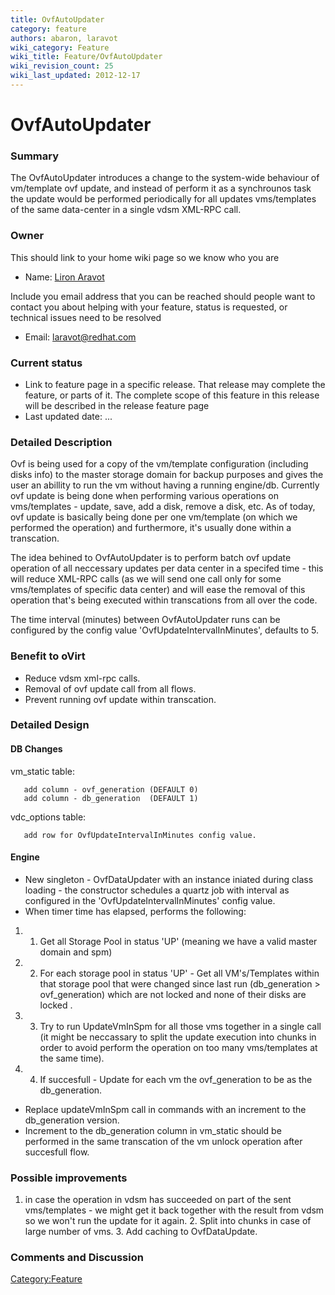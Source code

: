 ```yaml
---
title: OvfAutoUpdater
category: feature
authors: abaron, laravot
wiki_category: Feature
wiki_title: Feature/OvfAutoUpdater
wiki_revision_count: 25
wiki_last_updated: 2012-12-17
---
```


# OvfAutoUpdater

### Summary

The OvfAutoUpdater introduces a change to the system-wide behaviour of vm/template ovf update, and instead of perform it as a synchrounos task the update would be performed periodically for all updates vms/templates of the same data-center in a single vdsm XML-RPC call.

### Owner

This should link to your home wiki page so we know who you are

*   Name: [ Liron Aravot](User:Laravot)

Include you email address that you can be reached should people want to contact you about helping with your feature, status is requested, or technical issues need to be resolved

*   Email: <laravot@redhat.com>

### Current status

*   Link to feature page in a specific release. That release may complete the feature, or parts of it. The complete scope of this feature in this release will be described in the release feature page
*   Last updated date: ...

### Detailed Description

Ovf is being used for a copy of the vm/template configuration (including disks info) to the master storage domain for backup purposes and gives the user an abillity to run the vm without having a running engine/db. Currently ovf update is being done when performing various operations on vms/templates - update, save, add a disk, remove a disk, etc. As of today, ovf update is basically being done per one vm/template (on which we performed the operation) and furthermore, it's usually done within a transcation.

The idea behined to OvfAutoUpdater is to perform batch ovf update operation of all neccessary updates per data center in a specifed time - this will reduce XML-RPC calls (as we will send one call only for some vms/templates of specific data center) and will ease the removal of this operation that's being executed within transcations from all over the code.

The time interval (minutes) between OvfAutoUpdater runs can be configured by the config value 'OvfUpdateIntervalInMinutes', defaults to 5.

### Benefit to oVirt

*   Reduce vdsm xml-rpc calls.
*   Removal of ovf update call from all flows.
*   Prevent running ovf update within transcation.

### Detailed Design

#### DB Changes

vm_static table:

       add column - ovf_generation (DEFAULT 0)
       add column - db_generation  (DEFAULT 1)

vdc_options table:

       add row for OvfUpdateIntervalInMinutes config value.

#### Engine

*   New singleton - OvfDataUpdater with an instance iniated during class loading - the constructor schedules a quartz job with interval as configured in the 'OvfUpdateIntervalInMinutes' config value.
*   When timer time has elapsed, performs the following:

1.  1. Get all Storage Pool in status 'UP' (meaning we have a valid master domain and spm)
2.  2. For each storage pool in status 'UP' - Get all VM's/Templates within that storage pool that were changed since last run (db_generation > ovf_generation) which are not locked and none of their disks are locked .
3.  3. Try to run UpdateVmInSpm for all those vms together in a single call (it might be neccassary to split the update execution into chunks in order to avoid perform the operation on too many vms/templates at the same time).
4.  4. If succesfull - Update for each vm the ovf_generation to be as the db_generation.

*   Replace updateVmInSpm call in commands with an increment to the db_generation version.
*   Increment to the db_generation column in vm_static should be performed in the same transcation of the vm unlock operation after succesfull flow.

### Possible improvements

1. in case the operation in vdsm has succeeded on part of the sent vms/templates - we might get it back together with the result from vdsm so we won't run the update for it again. 2. Split into chunks in case of large number of vms. 3. Add caching to OvfDataUpdate.

### Comments and Discussion

<Category:Feature>
